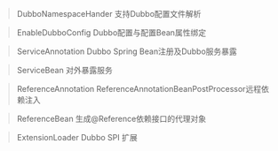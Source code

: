 
> DubboNamespaceHander 支持Dubbo配置文件解析

> EnableDubboConfig Dubbo配置与配置Bean属性绑定

> ServiceAnnotation Dubbo Spring Bean注册及Dubbo服务暴露

> ServiceBean 对外暴露服务

> ReferenceAnnotation ReferenceAnnotationBeanPostProcessor远程依赖注入

> ReferenceBean 生成@Reference依赖接口的代理对象


> ExtensionLoader Dubbo SPI 扩展


